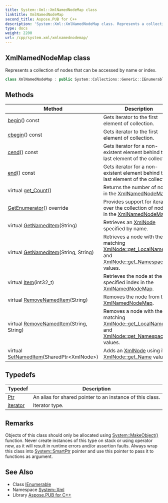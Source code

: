 ```yaml
---
title: System::Xml::XmlNamedNodeMap class
linktitle: XmlNamedNodeMap
second_title: Aspose.PUB for C++
description: 'System::Xml::XmlNamedNodeMap class. Represents a collection of nodes that can be accessed by name or index in C++.'
type: docs
weight: 2200
url: /cpp/system.xml/xmlnamednodemap/
---
```

## XmlNamedNodeMap class


Represents a collection of nodes that can be accessed by name or index.

```cpp
class XmlNamedNodeMap : public System::Collections::Generic::IEnumerable<SharedPtr<System::Xml::XmlNode>>
```

## Methods

| Method | Description |
| --- | --- |
| [begin](./begin/)() const | Gets iterator to the first element of collection. |
| [cbegin](./cbegin/)() const | Gets iterator to the first element of collection. |
| [cend](./cend/)() const | Gets iterator for a non-existent element behind the last element of the collection. |
| [end](./end/)() const | Gets iterator for a non-existent element behind the last element of the collection. |
| virtual [get_Count](./get_count/)() | Returns the number of nodes in the [XmlNamedNodeMap](./). |
| [GetEnumerator](./getenumerator/)() override | Provides support for iteration over the collection of nodes in the [XmlNamedNodeMap](./). |
| virtual [GetNamedItem](./getnameditem/)(String) | Retrieves an [XmlNode](../xmlnode/) specified by name. |
| virtual [GetNamedItem](./getnameditem/)(String, String) | Retrieves a node with the matching [XmlNode::get_LocalName](../xmlnode/get_localname/) and [XmlNode::get_NamespaceURI](../xmlnode/get_namespaceuri/) values. |
| virtual [Item](./item/)(int32_t) | Retrieves the node at the specified index in the [XmlNamedNodeMap](./). |
| virtual [RemoveNamedItem](./removenameditem/)(String) | Removes the node from the [XmlNamedNodeMap](./). |
| virtual [RemoveNamedItem](./removenameditem/)(String, String) | Removes a node with the matching [XmlNode::get_LocalName](../xmlnode/get_localname/) and [XmlNode::get_NamespaceURI](../xmlnode/get_namespaceuri/) values. |
| virtual [SetNamedItem](./setnameditem/)(SharedPtr\<XmlNode\>) | Adds an [XmlNode](../xmlnode/) using its [XmlNode::get_Name](../xmlnode/get_name/) value. |
## Typedefs

| Typedef | Description |
| --- | --- |
| [Ptr](./ptr/) | An alias for shared pointer to an instance of this class. |
| [iterator](./iterator/) | Iterator type. |
## Remarks



Objects of this class should only be allocated using [System::MakeObject()](../../system/makeobject/) function. Never create instances of this type on stack or using operator new, as it will result in runtime errors and/or assertion faults. Always wrap this class into [System::SmartPtr](../../system/smartptr/) pointer and use this pointer to pass it to functions as argument. 

## See Also

* Class [IEnumerable](../../system.collections.generic/ienumerable/)
* Namespace [System::Xml](../)
* Library [Aspose.PUB for C++](../../)
